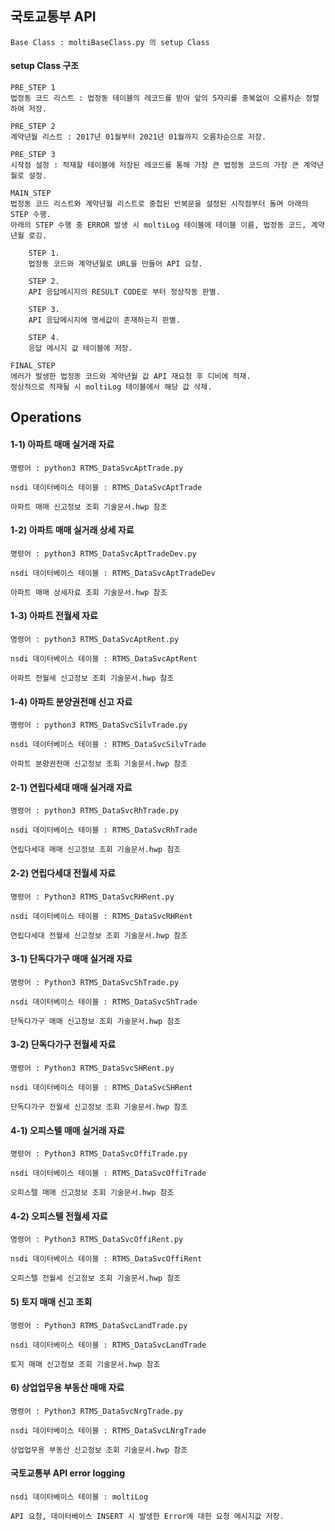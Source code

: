 ## 국토교통부 API
    Base Class : moltiBaseClass.py 의 setup Class

#### setup Class 구조
    PRE_STEP 1
    법정동 코드 리스트 : 법정동 테이블의 레코드를 받아 앞의 5자리를 중복없이 오름차순 정렬하여 저장.

    PRE_STEP 2
    계약년월 리스트 : 2017년 01월부터 2021년 01월까지 오름차순으로 저장.

    PRE_STEP 3
    시작점 설정 : 적재할 테이블에 저장된 레코드를 통해 가장 큰 법정동 코드의 가장 큰 계약년월로 설정.

    MAIN_STEP
    법정동 코드 리스트와 계약년월 리스트로 중첩된 반복문을 설정된 시작점부터 돌며 아래의 STEP 수행.
    아래의 STEP 수행 중 ERROR 발생 시 moltiLog 테이블에 테이블 이름, 법정동 코드, 계약년월 로깅.

        STEP 1.
        법정동 코드와 계약년월로 URL을 만들어 API 요청.

        STEP 2.
        API 응답메시지의 RESULT CODE로 부터 정상작동 판별.

        STEP 3.
        API 응답메시지에 명세값이 존재하는지 판별.

        STEP 4.
        응답 메시지 값 테이블에 저장.
        
    FINAL_STEP
    에러가 발생한 법정동 코드와 계약년월 값 API 재요청 후 디비에 적재.
    정상적으로 적재될 시 moltiLog 테이블에서 해당 값 삭제.
            

## Operations    
#### 1-1) 아파트 매매 실거래 자료
    
    명령어 : python3 RTMS_DataSvcAptTrade.py

    nsdi 데이터베이스 테이블 : RTMS_DataSvcAptTrade

    아파트 매매 신고정보 조회 기술문서.hwp 참조

#### 1-2) 아파트 매매 실거래 상세 자료
    
    명령어 : python3 RTMS_DataSvcAptTradeDev.py

    nsdi 데이터베이스 테이블 : RTMS_DataSvcAptTradeDev

    아파트 매매 상세자료 조회 기술문서.hwp 참조

#### 1-3) 아파트 전월세 자료
    
    명령어 : python3 RTMS_DataSvcAptRent.py

    nsdi 데이터베이스 테이블 : RTMS_DataSvcAptRent

    아파트 전월세 신고정보 조회 기술문서.hwp 참조

#### 1-4) 아파트 분양권전매 신고 자료
    
    명령어 : python3 RTMS_DataSvcSilvTrade.py

    nsdi 데이터베이스 테이블 : RTMS_DataSvcSilvTrade

    아파트 분양권전매 신고정보 조회 기술문서.hwp 참조

#### 2-1) 연립다세대 매매 실거래 자료
    
    명령어 : python3 RTMS_DataSvcRhTrade.py

    nsdi 데이터베이스 테이블 : RTMS_DataSvcRhTrade

    연립다세대 매매 신고정보 조회 기술문서.hwp 참조

#### 2-2) 연립다세대 전월세 자료

    명령어 : Python3 RTMS_DataSvcRHRent.py

    nsdi 데이터베이스 테이블 : RTMS_DataSvcRHRent
    
    연립다세대 전월세 신고정보 조회 기술문서.hwp 참조

#### 3-1) 단독다가구 매매 실거래 자료

    명령어 : Python3 RTMS_DataSvcShTrade.py

    nsdi 데이터베이스 테이블 : RTMS_DataSvcShTrade

    단독다가구 매매 신고정보 조회 기술문서.hwp 참조

#### 3-2) 단독다가구 전월세 자료

    명령어 : Python3 RTMS_DataSvcSHRent.py

    nsdi 데이터베이스 테이블 : RTMS_DataSvcSHRent

    단독다가구 전월세 신고정보 조회 기술문서.hwp 참조

#### 4-1) 오피스텔 매매 실거래 자료

    명령어 : Python3 RTMS_DataSvcOffiTrade.py

    nsdi 데이터베이스 테이블 : RTMS_DataSvcOffiTrade

    오피스텔 매매 신고정보 조회 기술문서.hwp 참조

#### 4-2) 오피스텔 전월세 자료

    명령어 : Python3 RTMS_DataSvcOffiRent.py

    nsdi 데이터베이스 테이블 : RTMS_DataSvcOffiRent

    오피스텔 전월세 신고정보 조회 기술문서.hwp 참조

#### 5) 토지 매매 신고 조회

    명령어 : Python3 RTMS_DataSvcLandTrade.py

    nsdi 데이터베이스 테이블 : RTMS_DataSvcLandTrade

    토지 매매 신고정보 조회 기술문서.hwp 참조

#### 6) 상업업무용 부동산 매매 자료

    명령어 : Python3 RTMS_DataSvcNrgTrade.py

    nsdi 데이터베이스 테이블 : RTMS_DataSvcLNrgTrade

    상업업무용 부동산 신고정보 조회 기술문서.hwp 참조

#### 국토교통부 API error logging

    nsdi 데이터베이스 테이블 : moltiLog
    
    API 요청, 데이터베이스 INSERT 시 발생한 Error에 대한 요청 메시지값 저장.
